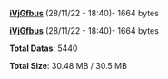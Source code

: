 [**iVjGfbus**](/data/iVjGfbus.txt) (28/11/22 - 18:40)- 1664 bytes

[**iVjGfbus**](/data/iVjGfbus.txt) (28/11/22 - 18:40)- 1664 bytes

**Total Datas**: 5440

**Total Size**: 30.48 MB / 30.5 MB